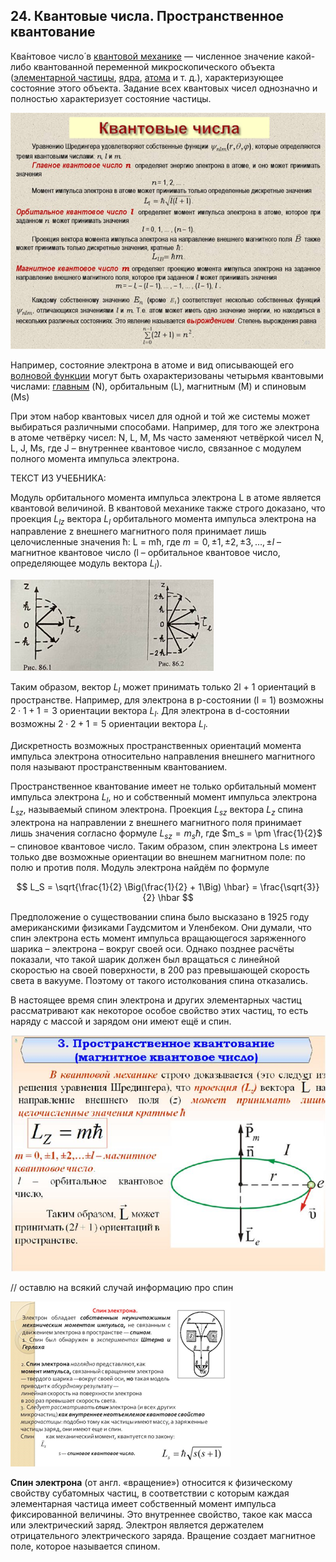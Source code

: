 ## 24. Квантовые числа. Пространственное квантование 
Ква́нтовое число́ в [квантовой механике](https://ru.wikipedia.org/wiki/%D0%9A%D0%B2%D0%B0%D0%BD%D1%82%D0%BE%D0%B2%D0%B0%D1%8F_%D0%BC%D0%B5%D1%85%D0%B0%D0%BD%D0%B8%D0%BA%D0%B0) — численное значение какой-либо квантованной переменной микроскопического объекта ([элементарной частицы](https://ru.wikipedia.org/wiki/%D0%AD%D0%BB%D0%B5%D0%BC%D0%B5%D0%BD%D1%82%D0%B0%D1%80%D0%BD%D0%B0%D1%8F_%D1%87%D0%B0%D1%81%D1%82%D0%B8%D1%86%D0%B0), [ядра](https://ru.wikipedia.org/wiki/%D0%90%D1%82%D0%BE%D0%BC%D0%BD%D0%BE%D0%B5_%D1%8F%D0%B4%D1%80%D0%BE), [атома](https://ru.wikipedia.org/wiki/%D0%90%D1%82%D0%BE%D0%BC) и т. д.), характеризующее состояние этого объекта. Задание всех квантовых чисел однозначно и полностью характеризует состояние частицы.

![image](images/pic51.png)

Например, состояние электрона в атоме и вид описывающей его [волновой функции](https://ru.wikipedia.org/wiki/%D0%92%D0%BE%D0%BB%D0%BD%D0%BE%D0%B2%D0%B0%D1%8F_%D1%84%D1%83%D0%BD%D0%BA%D1%86%D0%B8%D1%8F) могут быть охарактеризованы четырьмя квантовыми числами: [главным](https://ru.wikipedia.org/wiki/%D0%93%D0%BB%D0%B0%D0%B2%D0%BD%D0%BE%D0%B5_%D0%BA%D0%B2%D0%B0%D0%BD%D1%82%D0%BE%D0%B2%D0%BE%D0%B5_%D1%87%D0%B8%D1%81%D0%BB%D0%BE) (N), орбитальным (L), магнитным (M) и спиновым (Ms)

При этом набор квантовых чисел для одной и той же системы может выбираться различными способами. Например, для того же электрона в атоме четвёрку чисел: N, L, M, Ms часто заменяют четвёркой чисел N, L, J, Ms, где J – внутреннее квантовое число, связанное с модулем полного момента импульса электрона.

ТЕКСТ ИЗ УЧЕБНИКА:

Модуль орбитального момента импульса электрона L в атоме является квантовой величиной. В квантовой механике также строго доказано, что проекция $L_{lz}$ вектора $L_l$ орбитального момента импульса электрона на направление z внешнего магнитного поля принимает лишь целочисленные значения ħ: L = mħ, где $m = 0, \pm 1, \pm 2, \pm 3, \dotsc , \pm l$ – магнитное квантовое число (l – орбитальное квантовое число, определяющее модуль вектора $L_l$).


![image](images/pic52.png)

Таким образом, вектор $L_l$ может принимать только 2l + 1 ориентаций в пространстве. Например, для электрона в р-состоянии (l = 1) возможны $2 \cdot 1 + 1 = 3$ ориентации вектора $L_l$. Для электрона в d-состоянии возможны $2 \cdot 2 + 1 = 5$ ориентации вектора $L_l$.

Дискретность возможных пространственных ориентаций момента импульса электрона относительно направления внешнего магнитного поля называют пространственным квантованием.

Пространственное квантование имеет не только орбитальный момент импульса электрона $L_l$, но и собственный момент импульса электрона $L_{sz}$, называемый спином электрона. Проекция $L_{sz}$ вектора $L_z$ спина электрона на направлении z внешнего магнитного поля принимает лишь значения согласно формуле $L_{sz} = m_s ħ$, где $m_s = \pm \frac{1}{2}$ – спиновое квантовое число. Таким образом, спин электрона Ls имеет только две возможные ориентации во внешнем магнитном поле: по полю и против поля. Модуль электрона найдём по формуле

$$ L_S = \sqrt{\frac{1}{2} \Big(\frac{1}{2} + 1\Big) \hbar} = \frac{\sqrt{3}}{2} \hbar $$

Предположение о существовании спина было высказано в 1925 году американскими физиками Гаудсмитом и Уленбеком. Они думали, что спин электрона есть момент импульса вращающегося заряженного шарика – электрона – вокруг своей оси. Однако позднее расчёты показали, что такой шарик должен был вращаться с линейной скоростью на своей поверхности, в 200 раз превышающей скорость света в вакууме. Поэтому от такого истолкования спина отказались.

В настоящее время спин электрона и других элементарных частиц рассматривают как некоторое особое свойство этих частиц, то есть наряду с массой и зарядом они имеют ещё и спин.
 
![image](images/pic53.png)

// оставлю на всякий случай информацию про спин

![image](images/pic54.png)

**Спин электрона** (от англ. «вращение») относится к физическому свойству субатомных частиц, в соответствии с которым каждая элементарная частица имеет собственный момент импульса фиксированной величины.
Это внутреннее свойство, такое как масса или электрический заряд. 
Электрон является держателем отрицательного электрического заряда. Вращение создает магнитное поле, которое называется спином.
